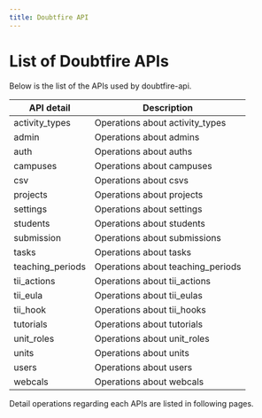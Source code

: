 ```yaml
---
title: Doubtfire API
---
```


# List of Doubtfire APIs
Below is the list of the APIs used by doubtfire-api. 

| API detail                | Description                                 |
| ------------------------- | --------------------------------------------|
|activity_types |  Operations about activity_types|
|admin |  Operations about admins|
|auth |  Operations about auths|
|campuses |  Operations about campuses|
|csv |  Operations about csvs|
|projects |  Operations about projects |
|settings |  Operations about settings|
|students |  Operations about students|
|submission |  Operations about submissions|
|tasks |  Operations about tasks|
|teaching_periods |  Operations about teaching_periods|
|tii_actions |  Operations about tii_actions|
|tii_eula |  Operations about tii_eulas|
|tii_hook |  Operations about tii_hooks|
|tutorials |  Operations about tutorials|
|unit_roles |  Operations about unit_roles|
|units |  Operations about units|
|users |  Operations about users|
|webcals |  Operations about webcals|

Detail operations regarding each APIs are listed in following pages.